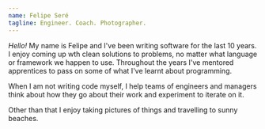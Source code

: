 ```yaml
---
name: Felipe Seré
tagline: Engineer. Coach. Photographer.
---
```


*Hello!*
My name is Felipe and I've been writing software for the last 10 years.
I enjoy coming up wth clean solutions to problems, no matter what language or framework we happen to use.
Throughout the years I've mentored apprentices to pass on some of what I've learnt about programming.


When I am not writing code myself, I help teams of engineers and managers think
about how they go about their work and experiment to iterate on it.


Other than that I enjoy taking pictures of things and travelling to sunny beaches.
